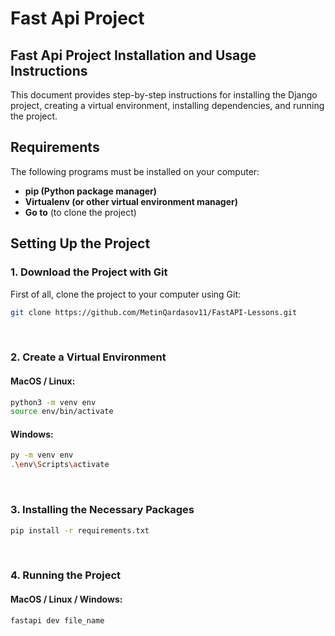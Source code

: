 # Fast Api Project

## Fast Api Project Installation and Usage Instructions

This document provides step-by-step instructions for installing the Django project, creating a virtual environment, installing dependencies, and running the project.

## Requirements

The following programs must be installed on your computer:

- **pip (Python package manager)**
- **Virtualenv (or other virtual environment manager)**
- **Go to** (to clone the project)

## Setting Up the Project

### 1. Download the Project with Git

First of all, clone the project to your computer using Git:

```bash
git clone https://github.com/MetinQardasov11/FastAPI-Lessons.git
```
<br>

### 2. Create a Virtual Environment

#### MacOS / Linux:

```bash
python3 -m venv env
source env/bin/activate
```

#### Windows:

```bash
py -m venv env
.\env\Scripts\activate
```
<br>

### 3. Installing the Necessary Packages

```bash
pip install -r requirements.txt
```
<br>

### 4. Running the Project

#### MacOS / Linux / Windows:

```bash
fastapi dev file_name
```
